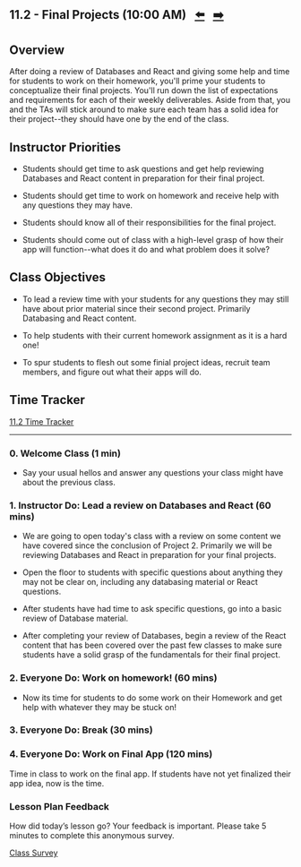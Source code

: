 ## 11.2 - Final Projects (10:00 AM) <!--links--> &nbsp; [⬅️](../01-Day/01-Day-LessonPlan.md) &nbsp; [➡️](../03-Day/03-Day-LessonPlan.md)

## Overview

After doing a review of Databases and React and giving some help and time for students to work on their homework, you'll prime your students to conceptualize their final projects. You'll run down the list of expectations and requirements for each of their weekly deliverables. Aside from that, you and the TAs will stick around to make sure each team has a solid idea for their project--they should have one by the end of the class.

## Instructor Priorities

* Students should get time to ask questions and get help reviewing Databases and React content in preparation for their final project.

* Students should get time to work on homework and receive help with any questions they may have.

* Students should know all of their responsibilities for the final project.

* Students should come out of class with a high-level grasp of how their app will function--what does it do and what problem does it solve?

## Class Objectives

* To lead a review time with your students for any questions they may still have about prior material since their second project. Primarily Databasing and React content.

* To help students with their current homework assignment as it is a hard one!

* To spur students to flesh out some finial project ideas, recruit team members, and figure out what their apps will do.

## Time Tracker

[11.2 Time Tracker](https://docs.google.com/spreadsheets/d/1-YrpsVVkVlu8IYmdkIWb-XSZOTOQXR6wjuTWmK5nWR8/edit?usp=sharing)

- - -

### 0. Welcome Class (1 min)

* Say your usual hellos and answer any questions your class might have about the previous class.

### 1. Instructor Do: Lead a review on Databases and React (60 mins)

* We are going to open today's class with a review on some content we have covered since the conclusion of Project 2. Primarily we will be reviewing Databases and React in preparation for your final projects.

* Open the floor to students with specific questions about anything they may not be clear on, including any databasing material or React questions.

* After students have had time to ask specific questions, go into a basic review of Database material.

* After completing your review of Databases, begin a review of the React content that has been covered over the past few classes to make sure students have a solid grasp of the fundamentals for their final project.

### 2. Everyone Do: Work on homework! (60 mins)

* Now its time for students to do some work on their Homework and get help with whatever they may be stuck on!

### 3. Everyone Do: Break (30 mins)

### 4. Everyone Do: Work on Final App (120 mins)

Time in class to work on the final app. If students have not yet finalized
their app idea, now is the time.

### Lesson Plan Feedback

How did today’s lesson go? Your feedback is important. Please take 5 minutes to complete this anonymous survey.

[Class Survey](https://forms.gle/nYLbt6NZUNJMJ1h38)